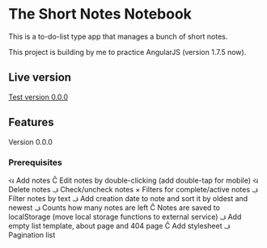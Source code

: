 # The Short Notes Notebook

This is a to-do-list type app that manages a bunch of short notes.

This project is building by me to practice AngularJS (version 1.7.5 now).

## Live version

[Test version 0.0.0](http://test.mybytes.pl)

## Features

Version 0.0.0

### Prerequisites

&#2714; Add notes
&#0264; Edit notes by double-clicking (add double-tap for mobile)
&#2714; Delete notes
&#2212; Check/uncheck notes
&#215; Filters for complete/active notes
&#2212; Filter notes by text
&#2212; Add creation date to note and sort it by oldest and newest
&#2212; Counts how many notes are left
&#0264; Notes are saved to localStorage (move local storage functions to external service)
&#2212; Add empty list template, about page and 404 page
&#0264; Add stylesheet
&#2212; Pagination list
